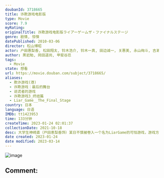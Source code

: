 ```yaml
---
doubanId: 3718665
title: 诈欺游戏电影版
type: Movie
score: 7.9
myRating: 
originalTitle: 诈欺游戏电影版ライアーゲームザ・ファイナルステージ
genre: 剧情, 惊悚
datePublished: 2010-03-06
director: 松山博昭
actor: 户田惠梨香, 松田翔太, 铃木浩介, 铃木一真, 田边诚一, 关惠美, 永山绚斗, 吉濑美智子, 荒川良良, 和田聪宏, 渡边一计, 滨田麻里, 松村雄基, 秋本祐希, 葛西幸菜, 坂本真
author: 黑岩勉, 岡田道尚, 甲斐谷忍
tags:
  - Movie
state: 想看
url: https://movie.douban.com/subject/3718665/
aliases:
  - 欺诈游戏(港)
  - 诈欺游戏：最后的舞台
  - 说谎者的游戏
  - 诈欺游戏3_终结篇
  - Liar_Game__The_Final_Stage
country: 日本
language: 日语
IMDb: tt1423953
time: 133分钟
createTime: 2023-01-24 02:01:37
collectionDate: 2021-10-18
desc: 大学生神崎直（戸田恵梨香饰）某日不慎被卷入一个名为LiarGame的可怕游戏，游戏方式是对手们相互欺骗来获得巨额奖金。小直信奉着“人性本善论”，游戏过程中，不管遭遇多少谎言和背叛，她都以最诚挚的态度...
date created: 2023-01-24
date modified: 2023-03-14
---
```


![image](p2243119390.jpg)

Comment:
---
